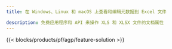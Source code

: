 ```yaml
---
title: 在 Windows、Linux 和 macOS 上查看和编辑元数据到 Excel 文件 

description: 免费应用程序和 API 来操作 XLS 和 XLSX 文件的文档属性
---
```

{{< blocks/products/pf/agp/feature-solution >}} 

